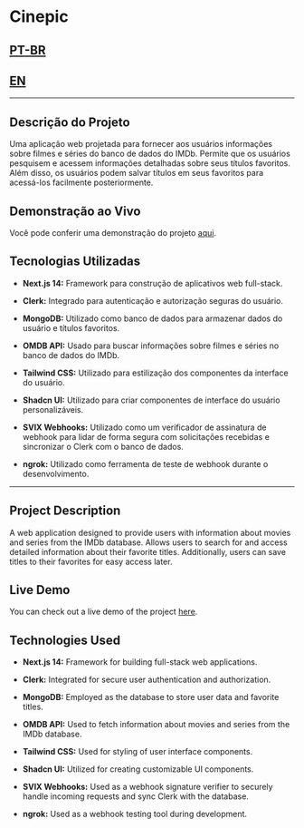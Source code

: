 # Cinepic

## [PT-BR](#descrição-do-projeto)

## [EN](#project-description)

---

## Descrição do Projeto

Uma aplicação web projetada para fornecer aos usuários informações sobre filmes e séries do banco de dados do IMDb. Permite que os usuários pesquisem e acessem informações detalhadas sobre seus títulos favoritos. Além disso, os usuários podem salvar títulos em seus favoritos para acessá-los facilmente posteriormente.

## Demonstração ao Vivo

Você pode conferir uma demonstração do projeto [aqui](https://cinepic.vercel.app/).

## Tecnologias Utilizadas

- **Next.js 14:** Framework para construção de aplicativos web full-stack.

- **Clerk:** Integrado para autenticação e autorização seguras do usuário.

- **MongoDB:** Utilizado como banco de dados para armazenar dados do usuário e títulos favoritos.

- **OMDB API:** Usado para buscar informações sobre filmes e séries no banco de dados do IMDb.

- **Tailwind CSS:** Utilizado para estilização dos componentes da interface do usuário.

- **Shadcn UI:** Utilizado para criar componentes de interface do usuário personalizáveis.

- **SVIX Webhooks:** Utilizado como um verificador de assinatura de webhook para lidar de forma segura com solicitações recebidas e sincronizar o Clerk com o banco de dados.

- **ngrok:** Utilizado como ferramenta de teste de webhook durante o desenvolvimento.

---

## Project Description

A web application designed to provide users with information about movies and series from the IMDb database. Allows users to search for and access detailed information about their favorite titles. Additionally, users can save titles to their favorites for easy access later.

## Live Demo

You can check out a live demo of the project [here](https://cinepic.vercel.app/).

## Technologies Used

- **Next.js 14:** Framework for building full-stack web applications.

- **Clerk:** Integrated for secure user authentication and authorization.

- **MongoDB:** Employed as the database to store user data and favorite titles.

- **OMDB API:** Used to fetch information about movies and series from the IMDb database.

- **Tailwind CSS:** Used for styling of user interface components.

- **Shadcn UI:** Utilized for creating customizable UI components.

- **SVIX Webhooks:** Used as a webhook signature verifier to securely handle incoming requests and sync Clerk with the database.

- **ngrok:** Used as a webhook testing tool during development.

